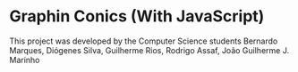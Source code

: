 # Graphin Conics (With JavaScript)
This project was developed by the Computer Science students Bernardo Marques, Diógenes Silva, Guilherme Rios, Rodrigo Assaf, João Guilherme J. Marinho 